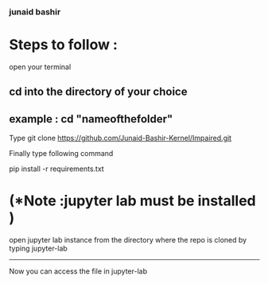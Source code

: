 ### junaid bashir
# Steps to follow :

open your terminal 

cd into the directory of your choice 
--------------------------------------
example : cd "nameofthefolder"
-------------------------------------
 Type   git clone https://github.com/Junaid-Bashir-Kernel/Impaired.git

 Finally type following command

 pip install -r requirements.txt

# (*Note :jupyter lab must be installed )
 open jupyter lab instance from the directory where the repo is cloned  by typing 
 jupyter-lab
 


 -----------------------
 Now you can access the file in jupyter-lab



